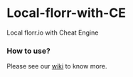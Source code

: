 # Local-florr-with-CE
Local florr.io with Cheat Engine

### How to use?
Please see our [wiki](https://github.com/xcx0902/Local-florr-with-CE/wiki) to know more.
